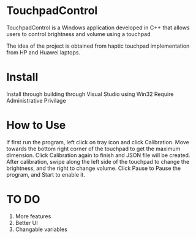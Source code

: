 # TouchpadControl
TouchpadControl is a Windows application developed in C++ that allows users to control brightness and volume using a touchpad

The idea of the project is obtained from haptic touchpad implementation from HP and Huawei laptops.

# Install
Install through building through Visual Studio using Win32
Require Administrative Privilage

# How to Use
If first run the program, left click on tray icon and click Calibration. Move towards the bottom right corner of the touchpad to get the maximum dimension. Click Calibration again to finish and JSON file will be created.
After calibration, swipe along the left side of the touchpad to change the brightness, and the right to change volume.
Click Pause to Pause the program, and Start to enable it.

# TO DO
1. More features
2. Better UI
3. Changable variables
